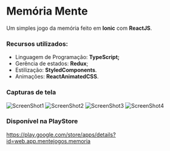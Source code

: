 # Memória Mente
Um simples jogo da memória feito em <b>Ionic</b> com <b>ReactJS</b>.

### Recursos utilizados:
<ul>
  <li>Linguagem de Programação: <b>TypeScript;</b></li>
  <li>Gerência de estados: <b>Redux</b>;</li>
  <li>Estilização: <b>StyledComponents</b>.</li>
  <li>Animações: <b>ReactAnimatedCSS</b>.</li>
</ul>

### Capturas de tela
![ScreenShot1](https://play-lh.googleusercontent.com/L1CwaUINqN7MLw25XeVtVDgxsP_4LEjZLYdA-OAvKHPjx6spTaFZfV7H3iwds6rXTwg=h480-rw)
![ScreenShot2](https://play-lh.googleusercontent.com/-BB-c7EJwU8__WiKWUXrwBzzRN9FyO1WjmNEC2UO3Ppv7PdWsqpw-kuCbgYD0EOL8g=h480-rw)
![ScreenShot3](https://play-lh.googleusercontent.com/nluHVU3D721aKDUkyTBFJ_xaZaE68fa4pKN941bq3iApWxsLx1QTNf_JkWqLD1rrnjE=h480-rw)
![ScreenShot4](https://play-lh.googleusercontent.com/39AUAslEdYzot-aXKDCNRE8mhf6vPL-u3KGysuPUJIpcNUdEKfD4N7U38Qq23HSsiIA=h480-rw)

### Disponível na PlayStore
https://play.google.com/store/apps/details?id=web.app.mentejogos.memoria
